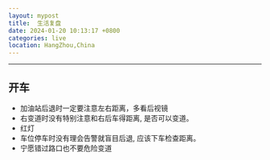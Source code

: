 ```yaml
---
layout: mypost
title:  生活复盘
date: 2024-01-20 10:13:17 +0800
categories: live
location: HangZhou,China
---
```

---

## 开车

* 加油站后退时一定要注意左右距离，多看后视镜
* 右变道时没有特别注意和右后车得距离, 是否可以变道。
* 红灯
* 车位停车时没有理会告警就盲目后退, 应该下车检查距离。
* 宁愿错过路口也不要危险变道

## 